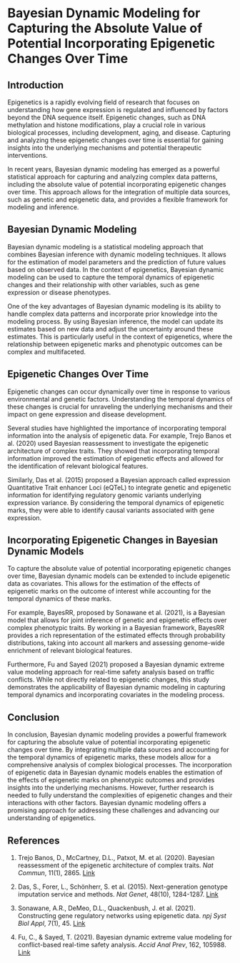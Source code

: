 # Bayesian Dynamic Modeling for Capturing the Absolute Value of Potential Incorporating Epigenetic Changes Over Time

## Introduction

Epigenetics is a rapidly evolving field of research that focuses on understanding how gene expression is regulated and influenced by factors beyond the DNA sequence itself. Epigenetic changes, such as DNA methylation and histone modifications, play a crucial role in various biological processes, including development, aging, and disease. Capturing and analyzing these epigenetic changes over time is essential for gaining insights into the underlying mechanisms and potential therapeutic interventions.

In recent years, Bayesian dynamic modeling has emerged as a powerful statistical approach for capturing and analyzing complex data patterns, including the absolute value of potential incorporating epigenetic changes over time. This approach allows for the integration of multiple data sources, such as genetic and epigenetic data, and provides a flexible framework for modeling and inference.

## Bayesian Dynamic Modeling

Bayesian dynamic modeling is a statistical modeling approach that combines Bayesian inference with dynamic modeling techniques. It allows for the estimation of model parameters and the prediction of future values based on observed data. In the context of epigenetics, Bayesian dynamic modeling can be used to capture the temporal dynamics of epigenetic changes and their relationship with other variables, such as gene expression or disease phenotypes.

One of the key advantages of Bayesian dynamic modeling is its ability to handle complex data patterns and incorporate prior knowledge into the modeling process. By using Bayesian inference, the model can update its estimates based on new data and adjust the uncertainty around these estimates. This is particularly useful in the context of epigenetics, where the relationship between epigenetic marks and phenotypic outcomes can be complex and multifaceted.

## Epigenetic Changes Over Time

Epigenetic changes can occur dynamically over time in response to various environmental and genetic factors. Understanding the temporal dynamics of these changes is crucial for unraveling the underlying mechanisms and their impact on gene expression and disease development.

Several studies have highlighted the importance of incorporating temporal information into the analysis of epigenetic data. For example, Trejo Banos et al. (2020) used Bayesian reassessment to investigate the epigenetic architecture of complex traits. They showed that incorporating temporal information improved the estimation of epigenetic effects and allowed for the identification of relevant biological features.

Similarly, Das et al. (2015) proposed a Bayesian approach called expression Quantitative Trait enhancer Loci (eQTeL) to integrate genetic and epigenetic information for identifying regulatory genomic variants underlying expression variance. By considering the temporal dynamics of epigenetic marks, they were able to identify causal variants associated with gene expression.

## Incorporating Epigenetic Changes in Bayesian Dynamic Models

To capture the absolute value of potential incorporating epigenetic changes over time, Bayesian dynamic models can be extended to include epigenetic data as covariates. This allows for the estimation of the effects of epigenetic marks on the outcome of interest while accounting for the temporal dynamics of these marks.

For example, BayesRR, proposed by Sonawane et al. (2021), is a Bayesian model that allows for joint inference of genetic and epigenetic effects over complex phenotypic traits. By working in a Bayesian framework, BayesRR provides a rich representation of the estimated effects through probability distributions, taking into account all markers and assessing genome-wide enrichment of relevant biological features.

Furthermore, Fu and Sayed (2021) proposed a Bayesian dynamic extreme value modeling approach for real-time safety analysis based on traffic conflicts. While not directly related to epigenetic changes, this study demonstrates the applicability of Bayesian dynamic modeling in capturing temporal dynamics and incorporating covariates in the modeling process.

## Conclusion

In conclusion, Bayesian dynamic modeling provides a powerful framework for capturing the absolute value of potential incorporating epigenetic changes over time. By integrating multiple data sources and accounting for the temporal dynamics of epigenetic marks, these models allow for a comprehensive analysis of complex biological processes. The incorporation of epigenetic data in Bayesian dynamic models enables the estimation of the effects of epigenetic marks on phenotypic outcomes and provides insights into the underlying mechanisms. However, further research is needed to fully understand the complexities of epigenetic changes and their interactions with other factors. Bayesian dynamic modeling offers a promising approach for addressing these challenges and advancing our understanding of epigenetics.

## References

1. Trejo Banos, D., McCartney, D.L., Patxot, M. et al. (2020). Bayesian reassessment of the epigenetic architecture of complex traits. *Nat Commun*, 11(1), 2865. [Link](https://www.nature.com/articles/s41467-020-16520-1)

2. Das, S., Forer, L., Schönherr, S. et al. (2015). Next-generation genotype imputation service and methods. *Nat Genet*, 48(10), 1284-1287. [Link](https://www.nature.com/articles/ncomms9555)

3. Sonawane, A.R., DeMeo, D.L., Quackenbush, J. et al. (2021). Constructing gene regulatory networks using epigenetic data. *npj Syst Biol Appl*, 7(1), 45. [Link](https://www.nature.com/articles/s41540-021-00208-3)

4. Fu, C., & Sayed, T. (2021). Bayesian dynamic extreme value modeling for conflict-based real-time safety analysis. *Accid Anal Prev*, 162, 105988. [Link](https://www.sciencedirect.com/science/article/pii/S2213665721000488)